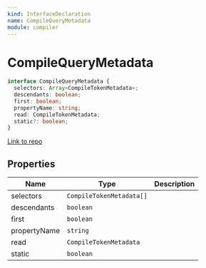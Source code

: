 ```yaml
---
kind: InterfaceDeclaration
name: CompileQueryMetadata
module: compiler
---
```


# CompileQueryMetadata

```ts
interface CompileQueryMetadata {
  selectors: Array<CompileTokenMetadata>;
  descendants: boolean;
  first: boolean;
  propertyName: string;
  read: CompileTokenMetadata;
  static?: boolean;
}
```

[Link to repo](https://github.com/timdeschryver/angular/blob/master/packages/compiler/src/compile_metadata.ts#L165-L172)

## Properties

| Name         | Type                     | Description |
| ------------ | ------------------------ | ----------- |
| selectors    | `CompileTokenMetadata[]` |             |
| descendants  | `boolean`                |             |
| first        | `boolean`                |             |
| propertyName | `string`                 |             |
| read         | `CompileTokenMetadata`   |             |
| static       | `boolean`                |             |
